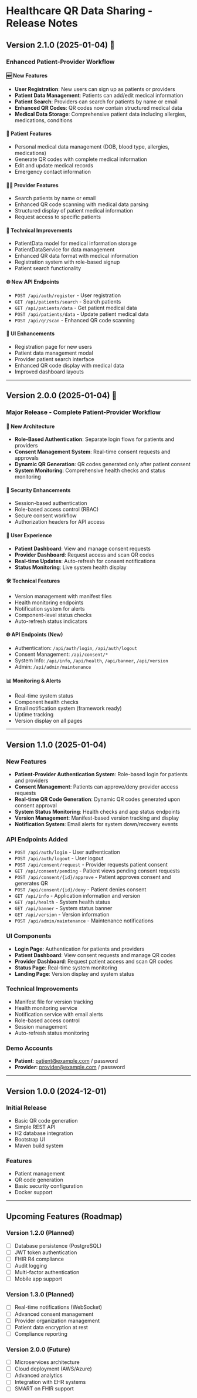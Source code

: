 # Healthcare QR Data Sharing - Release Notes

## Version 2.1.0 (2025-01-04) 🚀

### Enhanced Patient-Provider Workflow

#### 🆕 **New Features**
- **User Registration**: New users can sign up as patients or providers
- **Patient Data Management**: Patients can add/edit medical information
- **Patient Search**: Providers can search for patients by name or email
- **Enhanced QR Codes**: QR codes now contain structured medical data
- **Medical Data Storage**: Comprehensive patient data including allergies, medications, conditions

#### 🏥 **Patient Features**
- Personal medical data management (DOB, blood type, allergies, medications)
- Generate QR codes with complete medical information
- Edit and update medical records
- Emergency contact information

#### 👩‍⚕️ **Provider Features**
- Search patients by name or email
- Enhanced QR code scanning with medical data parsing
- Structured display of patient medical information
- Request access to specific patients

#### 🔧 **Technical Improvements**
- PatientData model for medical information storage
- PatientDataService for data management
- Enhanced QR data format with medical information
- Registration system with role-based signup
- Patient search functionality

#### 🌐 **New API Endpoints**
- `POST /api/auth/register` - User registration
- `GET /api/patients/search` - Search patients
- `GET /api/patients/data` - Get patient medical data
- `POST /api/patients/data` - Update patient medical data
- `POST /api/qr/scan` - Enhanced QR code scanning

#### 📱 **UI Enhancements**
- Registration page for new users
- Patient data management modal
- Provider patient search interface
- Enhanced QR code display with medical data
- Improved dashboard layouts

---

## Version 2.0.0 (2025-01-04) 🎉

### Major Release - Complete Patient-Provider Workflow

#### 🚀 **New Architecture**
- **Role-Based Authentication**: Separate login flows for patients and providers
- **Consent Management System**: Real-time consent requests and approvals
- **Dynamic QR Generation**: QR codes generated only after patient consent
- **System Monitoring**: Comprehensive health checks and status monitoring

#### 🔐 **Security Enhancements**
- Session-based authentication
- Role-based access control (RBAC)
- Secure consent workflow
- Authorization headers for API access

#### 📱 **User Experience**
- **Patient Dashboard**: View and manage consent requests
- **Provider Dashboard**: Request access and scan QR codes
- **Real-time Updates**: Auto-refresh for consent notifications
- **Status Monitoring**: Live system health display

#### 🛠 **Technical Features**
- Version management with manifest files
- Health monitoring endpoints
- Notification system for alerts
- Component-level status checks
- Auto-refresh status indicators

#### 🌐 **API Endpoints (New)**
- Authentication: `/api/auth/login`, `/api/auth/logout`
- Consent Management: `/api/consent/*`
- System Info: `/api/info`, `/api/health`, `/api/banner`, `/api/version`
- Admin: `/api/admin/maintenance`

#### 📊 **Monitoring & Alerts**
- Real-time system status
- Component health checks
- Email notification system (framework ready)
- Uptime tracking
- Version display on all pages

---

## Version 1.1.0 (2025-01-04)

### New Features
- **Patient-Provider Authentication System**: Role-based login for patients and providers
- **Consent Management**: Patients can approve/deny provider access requests
- **Real-time QR Code Generation**: Dynamic QR codes generated upon consent approval
- **System Status Monitoring**: Health checks and app status endpoints
- **Version Management**: Manifest-based version tracking and display
- **Notification System**: Email alerts for system down/recovery events

### API Endpoints Added
- `POST /api/auth/login` - User authentication
- `POST /api/auth/logout` - User logout
- `POST /api/consent/request` - Provider requests patient consent
- `GET /api/consent/pending` - Patient views pending consent requests
- `POST /api/consent/{id}/approve` - Patient approves consent and generates QR
- `POST /api/consent/{id}/deny` - Patient denies consent
- `GET /api/info` - Application information and version
- `GET /api/health` - System health status
- `GET /api/banner` - System status banner
- `GET /api/version` - Version information
- `POST /api/admin/maintenance` - Maintenance notifications

### UI Components
- **Login Page**: Authentication for patients and providers
- **Patient Dashboard**: View consent requests and manage QR codes
- **Provider Dashboard**: Request patient access and scan QR codes
- **Status Page**: Real-time system monitoring
- **Landing Page**: Version display and system status

### Technical Improvements
- Manifest file for version tracking
- Health monitoring service
- Notification service with email alerts
- Role-based access control
- Session management
- Auto-refresh status monitoring

### Demo Accounts
- **Patient**: patient@example.com / password
- **Provider**: provider@example.com / password

---

## Version 1.0.0 (2024-12-01)

### Initial Release
- Basic QR code generation
- Simple REST API
- H2 database integration
- Bootstrap UI
- Maven build system

### Features
- Patient management
- QR code generation
- Basic security configuration
- Docker support

---

## Upcoming Features (Roadmap)

### Version 1.2.0 (Planned)
- [ ] Database persistence (PostgreSQL)
- [ ] JWT token authentication
- [ ] FHIR R4 compliance
- [ ] Audit logging
- [ ] Multi-factor authentication
- [ ] Mobile app support

### Version 1.3.0 (Planned)
- [ ] Real-time notifications (WebSocket)
- [ ] Advanced consent management
- [ ] Provider organization management
- [ ] Patient data encryption at rest
- [ ] Compliance reporting

### Version 2.0.0 (Future)
- [ ] Microservices architecture
- [ ] Cloud deployment (AWS/Azure)
- [ ] Advanced analytics
- [ ] Integration with EHR systems
- [ ] SMART on FHIR support